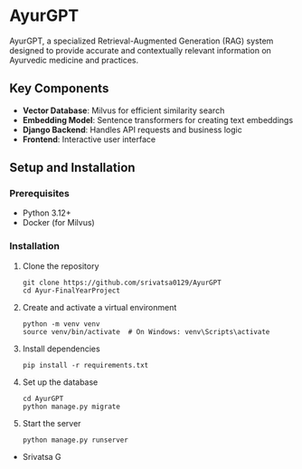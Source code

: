 # AyurGPT
AyurGPT, a specialized Retrieval-Augmented Generation (RAG) system designed to provide accurate and contextually relevant information on Ayurvedic medicine and practices.

## Key Components

- **Vector Database**: Milvus for efficient similarity search
- **Embedding Model**: Sentence transformers for creating text embeddings
- **Django Backend**: Handles API requests and business logic
- **Frontend**: Interactive user interface

## Setup and Installation

### Prerequisites
- Python 3.12+
- Docker (for Milvus)

### Installation
1. Clone the repository
   ```
   git clone https://github.com/srivatsa0129/AyurGPT
   cd Ayur-FinalYearProject
   ```

2. Create and activate a virtual environment
   ```
   python -m venv venv
   source venv/bin/activate  # On Windows: venv\Scripts\activate
   ```

3. Install dependencies
   ```
   pip install -r requirements.txt
   ```

4. Set up the database
   ```
   cd AyurGPT
   python manage.py migrate
   ```

5. Start the server
   ```
   python manage.py runserver
   ```

- Srivatsa G
